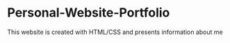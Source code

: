 # Personal-Website-Portfolio
This website is created with HTML/CSS and presents information about me
